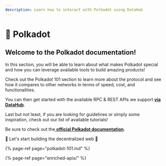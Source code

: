 ```yaml
---
description: Learn how to interact with Polkadot using DataHub
---
```


# 🍡 Polkadot

## Welcome to the Polkadot documentation!

In this section, you will be able to learn about what makes Polkadot special and how you can leverage available tools to build amazing products!

Check out the Polkadot 101 section to learn more about the protocol and see how it compares to other networks in terms of speed, cost, and functionalities.

You can then get started with the available RPC & REST APIs we support [**via DataHub**](https://datahub.figment.io/sign_up?service=polkadot).

Last but not least, if you are looking for guidelines or simply some inspiration, check out our list of available tutorials!

Be sure to check out the[ **official Polkadot documentation**](https://wiki.polkadot.network/en/).

🚀 Let's start building the decentralized web 🚀

{% page-ref page="polkadot-101.md" %}

{% page-ref page="enriched-apis/" %}



